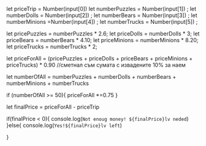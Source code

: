 
let priceTrip = Number(input[0]) 
let numberPuzzles = Number(input[1]) ;
let numberDolls = Number(input[2]) ;
let numberBears = Number(input[3]) ;
let numberMinions =Number(input[4]) ;
let numberTrucks = Number(input[5]) ;

let pricePuzzles = numberPuzzles * 2.6;
let priceDolls = numberDolls * 3;
let priceBears = numberBears * 4.10;
let priceMinions = numberMinions * 8.20;
let priceTrucks = numberTrucks * 2;

let priceForAll = (pricePuzzles + priceDolls + priceBears + priceMinions + priceTrucks) * 0.90
//сметнал съм сумата с извадените 10% за наем

let numberOfAll = numberPuzzles + numberDolls + numberBears + numberMinions + numberTrucks

if (numberOfAll >= 50){
    priceForAll *=0.75
}
    
let finalPrice = priceForAll - priceTrip

if(finalPrice < 0){
    console.log(`Not enoug money! ${finalPrice}lv neded`)
}else{
console.log(`Yes!${finalPrice}lv left`)

}
